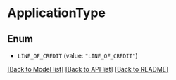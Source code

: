 # ApplicationType

## Enum


* `LINE_OF_CREDIT` (value: `"LINE_OF_CREDIT"`)


[[Back to Model list]](../README.md#documentation-for-models) [[Back to API list]](../README.md#documentation-for-api-endpoints) [[Back to README]](../README.md)


